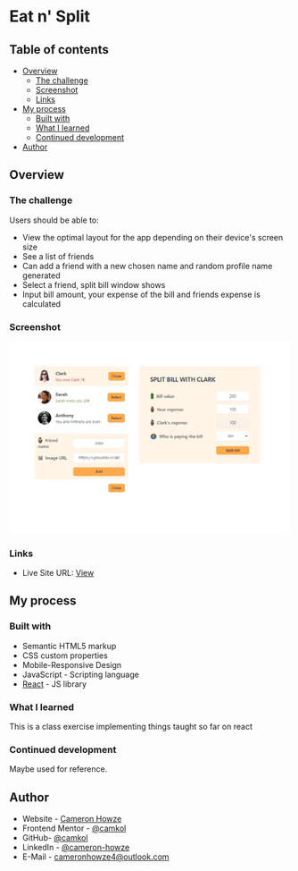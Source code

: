 # Eat n' Split

## Table of contents

- [Overview](#overview)
  - [The challenge](#the-challenge)
  - [Screenshot](#screenshot)
  - [Links](#links)
- [My process](#my-process)
  - [Built with](#built-with)
  - [What I learned](#what-i-learned)
  - [Continued development](#continued-development)
- [Author](#author)

## Overview

### The challenge

Users should be able to:

- View the optimal layout for the app depending on their device's screen size
- See a list of friends
- Can add a friend with a new chosen name and random profile name generated
- Select a friend, split bill window shows
- Input bill amount, your expense of the bill and friends expense is calculated

### Screenshot

![](./screen.jpg)

### Links

- Live Site URL: [View](https://eatnsplit2.netlify.app/)

## My process

<!-- - The `App` component renders an `Accordion` component and passes an array of FAQ data as props.
- The `Accordion` component iterates over the FAQ data array and renders an `AccordionItem` component for each FAQ entry.
- Each `AccordionItem` component represents an FAQ item and manages its own state to control its open/close state.
- Clicking on an accordion item toggles its open/close state, allowing users to expand or collapse the content.
- The content of an open accordion item is rendered below its title when it is expanded, providing users with additional information. -->

### Built with

- Semantic HTML5 markup
- CSS custom properties
- Mobile-Responsive Design
- JavaScript - Scripting language
- [React](https://reactjs.org/) - JS library

### What I learned

This is a class exercise implementing things taught so far on react

### Continued development

Maybe used for reference.

## Author

- Website - [Cameron Howze](https://camkol.github.io/)
- Frontend Mentor - [@camkol](https://www.frontendmentor.io/profile/camkol)
- GitHub- [@camkol](https://github.com/camkol)
- LinkedIn - [@cameron-howze](https://www.linkedin.com/in/cameron-howze-28a646109/)
- E-Mail - [cameronhowze4@outlook.com](mailto:cameronhowze4@outlook.com)
